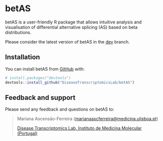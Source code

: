 
# betAS

<!-- badges: start -->
<!-- badges: end -->

betAS is a user-friendly R package that allows intuitive analysis and
visualisation of differential alternative splicing (AS) based on
beta distributions.

Please consider the latest version of betAS in the [dev](https://github.com/DiseaseTranscriptomicsLab/betAS/tree/dev) branch. 
 
## Installation

You can install betAS from [GitHub](https://github.com/) with:

``` r
# install.packages("devtools")
devtools::install_github("DiseaseTranscriptomicsLab/betAS")
```
<!---
## Example

This is a basic example which shows you how to solve a common problem:

``` r
library(betAS)
## basic example code
```
-->

## Feedback and support

Please send any feedback and questions on betAS to:

> Mariana Ascensão-Ferreira ([marianaascferreira@medicina.ulisboa.pt][email])
> 
> [Disease Transcriptomics Lab, Instituto de Medicina Molecular (Portugal)][NMorais]

[email]: mailto:marianaascferreira@medicina.ulisboa.pt
[NMorais]: http://imm.medicina.ulisboa.pt/group/distrans/
